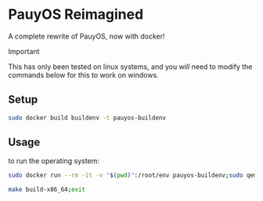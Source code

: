 # PauyOS Reimagined

A complete rewrite of PauyOS, now with docker!

> [!IMPORTANT]
> This has only been tested on linux systems, and you *will* need to modify the commands below for this to work on windows.

## Setup
```bash
sudo docker build buildenv -t pauyos-buildenv
```

## Usage
to run the operating system:
```bash
sudo docker run --rm -it -v "$(pwd)":/root/env pauyos-buildenv;sudo qemu-system-x86_64 dist/x86_64/kernel.iso
```
```bash
make build-x86_64;exit
```